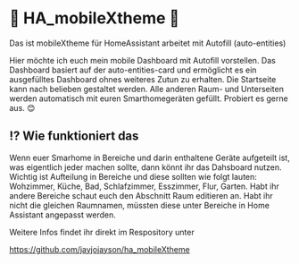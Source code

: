 # 📱 HA_mobileXtheme 📱
Das ist mobileXtheme für HomeAssistant arbeitet mit Autofill (auto-entities)

Hier möchte ich euch mein mobile Dashboard mit Autofill vorstellen. Das Dashboard basiert auf der auto-entities-card und ermöglicht es ein ausgefülltes Dashboard ohnes weiteres Zutun zu erhalten.
Die Startseite kann nach belieben gestaltet werden. Alle anderen Raum- und Unterseiten werden automatisch mit euren Smarthomegeräten gefüllt. Probiert es gerne aus. 😊

## ⁉️ Wie funktioniert das
Wenn euer Smarhome in Bereiche und darin enthaltene Geräte aufgeteilt ist, was eigentlich jeder machen sollte, dann könnt ihr das Dahsboard nutzen. Wichtig ist Aufteilung in Bereiche und diese sollten wie folgt lauten:
Wohzimmer, Küche, Bad, Schlafzimmer, Esszimmer, Flur, Garten. Habt ihr andere Bereiche schaut euch den Abschnitt Raum editieren an. Habt ihr nicht die gleichen Raumnamen, müssten diese unter Bereiche in Home Assistant angepasst werden.

Weitere Infos findet ihr direkt im Respository unter

https://github.com/jayjojayson/ha_mobileXtheme